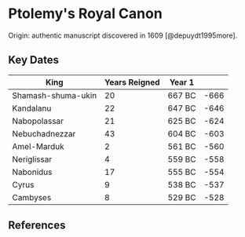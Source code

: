 # Ptolemy's Royal Canon

Origin: authentic manuscript discovered in 1609 [@depuydt1995more].

## Key Dates

| King               | Years Reigned | Year 1 |      |
| ------------------ | ------------- | ------ | ---- |
| Shamash-shuma-ukin | 20            | 667 BC | -666 |
| Kandalanu          | 22            | 647 BC | -646 |
| Nabopolassar       | 21            | 625 BC | -624 |
| Nebuchadnezzar     | 43            | 604 BC | -603 |
| Amel-Marduk        | 2             | 561 BC | -560 |
| Neriglissar        | 4             | 559 BC | -558 |
| Nabonidus          | 17            | 555 BC | -554 |
| Cyrus              | 9             | 538 BC | -537 |
| Cambyses           | 8             | 529 BC | -528 |

## References
